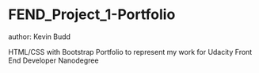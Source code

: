 # FEND_Project_1-Portfolio

author: Kevin Budd

HTML/CSS with Bootstrap Portfolio to represent my work for Udacity Front End Developer Nanodegree
